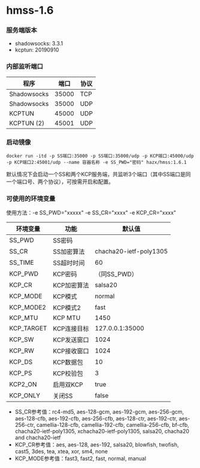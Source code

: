 # hmss-1.6
### 服务端版本
- shadowsocks: 3.3.1
- kcptun: 20190910


### 内部监听端口

程序 | 端口 | 协议
---|---|---
Shadowsocks | 35000 | TCP
Shadowsocks | 35000 | UDP
KCPTUN | 45000 | UDP
KCPTUN (2) | 45001 | UDP


### 启动镜像
```shell
docker run -itd -p SS端口:35000 -p SS端口:35000/udp -p KCP端口:45000/udp -p KCP端口2:45001/udp --name 容器名称 -e SS_PWD="密码" hazx/hmss:1.6.1
```
默认情况下会启动一个SS和两个KCP服务端，共监听3个端口（其中SS端口是同一个端口号、两个协议），可按需开启和配置。

### 可使用的环境变量

使用方法：-e SS_PWD="xxxxx" -e SS_CR="xxxx" -e KCP_CR="xxxx"

环境变量 | 功能 | 默认值
---|---|---
SS_PWD | SS密码
SS_CR | SS加密算法 | chacha20-ietf-poly1305
SS_TIME | SS超时时间 | 60
KCP_PWD | KCP密码 | （同SS_PWD）
KCP_CR | KCP加密算法 | salsa20
KCP_MODE | KCP模式 | normal
KCP_MODE2 | KCP模式2 | fast
KCP_MTU | KCP MTU| 1450
KCP_TARGET | KCP连接目标 | 127.0.0.1:35000
KCP_SW | KCP发送窗口 | 1024
KCP_RW | KCP接收窗口 | 1024
KCP_DS | KCP数据包 | 10
KCP_PS | KCP校验包 | 3
KCP2_ON | 启用双KCP | true
KCP_ONLY | 关闭SS | false

- SS_CR参考值：rc4-md5, aes-128-gcm, aes-192-gcm, aes-256-gcm, aes-128-cfb, aes-192-cfb, aes-256-cfb, aes-128-ctr, aes-192-ctr, aes-256-ctr, camellia-128-cfb, camellia-192-cfb, camellia-256-cfb, bf-cfb, chacha20-ietf-poly1305, xchacha20-ietf-poly1305, salsa20, chacha20 and chacha20-ietf
- KCP_CR参考值：aes, aes-128, aes-192, salsa20, blowfish, twofish, cast5, 3des, tea, xtea, xor, sm4, none
- KCP_MODE参考值：fast3, fast2, fast, normal, manual